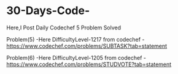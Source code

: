 # 30-Days-Code-
Here,I Post Daily Codechef 5 Problem Solved 


Problem(5) -Here DifficultyLevel-1217  from codechef - https://www.codechef.com/problems/SUBTASK?tab=statement




Problem(6) -Here DifficultyLevel-1205  from codechef - https://www.codechef.com/problems/STUDVOTE?tab=statement

